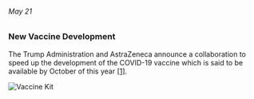 ###### May 21

### New Vaccine Development

The Trump Administration and AstraZeneca announce a collaboration to speed up the development of the COVID-19 vaccine which is said to be available by October of this year [[1]](https://www.ajmc.com/view/a-timeline-of-covid19-developments-in-2020). 

![Vaccine Kit](https://images.unsplash.com/photo-1598300188480-626f2f79ab8d?ixlib=rb-1.2.1&ixid=eyJhcHBfaWQiOjEyMDd9&auto=format&fit=crop&w=750&q=80)
